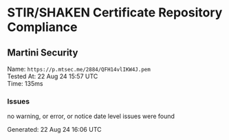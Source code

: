 # STIR/SHAKEN Certificate Repository Compliance

## Martini Security

Name: `https://p.mtsec.me/2884/QFH14vlIKW4J.pem`\
Tested At: 22 Aug 24 15:57 UTC\
Time: 135ms

### Issues

no warning, or error, or notice date level issues were found

Generated: 22 Aug 24 16:06 UTC